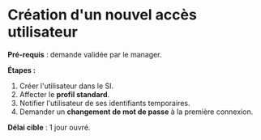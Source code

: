 # Création d'un nouvel accès utilisateur

**Pré-requis** : demande validée par le manager.

**Étapes :**
1. Créer l'utilisateur dans le SI.
2. Affecter le **profil standard**.
3. Notifier l'utilisateur de ses identifiants temporaires.
4. Demander un **changement de mot de passe** à la première connexion.

**Délai cible** : 1 jour ouvré.
